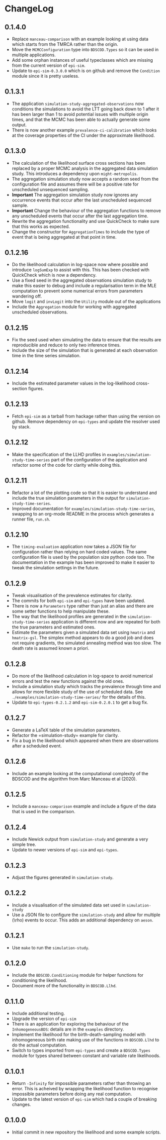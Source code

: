# ChangeLog

## 0.1.4.0

- Replace `manceau-comparison` with an example looking at using data which
  starts from the TMRCA rather than the origin.
- Move the `MCMCConfiguration` type into `BDSCOD.Types` so it can be used in
  multiple applications.
- Add some orphan instances of useful typeclasses which are missing from the
  current version of `epi-sim`.
- Update to `epi-sim-0.3.0.0` which is on github and remove the `Condition`
  module since it is pretty useless.

## 0.1.3.1

- The application `simulation-study-aggregated-observations` now conditions the
  simulations to avoid the LTT going back down to 1 after it has been larger
  than 1 to avoid potential issues with multiple origin times, and that the MCMC
  has been able to actually generate some output.
- There is now another example `prevalence-ci-calibration` which looks at the
  coverage properties of the CI under the approximate likelihood.

## 0.1.3.0

- The calculation of the likelihood surface cross sections has been replaced by
  a proper MCMC analysis in the aggregated data simulation study. This
  introduces a dependency upon `might-metropolis`.
- The aggregation simulation study now accepts a random seed from the
  configuration file and assumes there will be a positive rate for unscheduled
  unsequenced sampling.
- **Important** The aggregation simulation study now ignores any occurrence
  events that occur after the last unscheduled sequenced sample.
- **Important** Change the behaviour of the aggregation functions to remove any
  unscheduled events that occur after the last aggregation time.
- Rewrite the aggregation functionality and use QuickCheck to make sure that
  this works as expected.
- Change the constructor for `AggregationTimes` to include the type of event
  that is being aggregated at that point in time.

## 0.1.2.16

- Do the likelihood calculation in log-space now where possible and introduce
  `logSumExp` to assist with this. This has been checked with QuickCheck which
  is now a dependency.
- Use a fixed seed in the aggregated observations simulation study to make this
  easier to debug and include a regularisation term in the MLE computation to
  prevent some numerical errors from parameters wandering off.
- Move `logit` and `invLogit` into the `Utility` module out of the applications
- Include the `Aggregation` module for working with aggregated unscheduled
  observations.

## 0.1.2.15

- Fix the seed used when simulating the data to ensure that the results are
  reproducible and reduce to only two inference times.
- Include the size of the simulation that is generated at each observation time
  in the time series simulation.

## 0.1.2.14

- Include the estimated parameter values in the log-likelihood cross-section
  figures.

## 0.1.2.13 

- Fetch `epi-sim` as a tarball from hackage rather than using the version on
  github. Remove dependency on `epi-types` and update the resolver used by
  stack.

## 0.1.2.12 

- Make the specification of the LLHD profiles in
  `examples/simulation-study-time-series` part of the configuration of the
  application and refactor some of the code for clarity while doing this.

## 0.1.2.11 

- Refactor a lot of the plotting code so that it is easier to understand and
  include the true simulation parameters in the output for
  `simulation-study-time-series`.
- Improved documentation for `examples/simulation-study-time-series`, swapping
  to an org-mode README in the process which generates a runner file, `run.sh`.

## 0.1.2.10 

- The `timing-evaluation` application now takes a JSON file for configuration
  rather than relying on hard coded values. The same configuration file is used
  by the population size python code too. The documentation in the example has
  been improved to make it easier to tweak the simulation settings in the
  future.

## 0.1.2.9

- Tweak visualisation of the prevalence estimates for clarity.
- The commits for both `epi-sim` and `epi-types` have been updated.
- There is now a `Parameters` type rather than just an alias and there are some
  setter functions to help manipulate these.
- The way that the likelihood profiles are generated in the
  `simulation-study-time-series` application is different now and are repeated
  for both the true parameters and estimated ones.
- Estimate the parameters given a simulated data set using `hmatrix` and
  `hmatrix-gsl`. The simplex method appears to do a good job and does not
  require gradients, the simulated annealing method was too slow. The death rate
  is assumed known a priori.

## 0.1.2.8

- Do more of the likelihood calculation in log-space to avoid numerical errors
  and test the new functions against the old ones.
- Include a simulation study which tracks the prevalence through time and allows
  for more flexible study of the use of scheduled data. See
  `./examples/simulation-study-time-series/` for the details of this.
- Update to `epi-types-0.2.1.2` and `epi-sim-0.2.0.1` to get a bug fix.

## 0.1.2.7

- Generate a LaTeX table of the simulation parameters.
- Refactor the =simulation-study= example for clarity.
- Fix a bug in the likelihood which appeared when there are observations after a
  scheduled event.

## 0.1.2.6

- Include an example looking at the computational complexity of the BDSCOD and
  the algorithm from Marc Manceau et al (2020).

## 0.1.2.5

- Include a `manceau-comparison` example and include a figure of the data that
  is used in the comparison.

## 0.1.2.4

- Include Newick output from `simulation-study` and generate a very simple tree.
- Update to newer versions of `epi-sim` and `epi-types`.

## 0.1.2.3

- Adjust the figures generated in `simulation-study`.

## 0.1.2.2

- Include a visualisation of the simulated data set used in `simulation-study`
- Use a JSON file to configure the `simulation-study` and allow for multiple
  \(\rho\) events to occur. This adds an additional dependency on `aeson`.

## 0.1.2.1

- Use `make` to run the `simulation-study`.

## 0.1.2.0

- Include the `BDSCOD.Conditioning` module for helper functions for conditioning
  the likelihood.
- Document more of the functionality in `BDSCOD.Llhd`.

## 0.1.1.0

- Include additional testing.
- Upgrade the version of `epi-sim`
- There is an application for exploring the behaviour of the `InhomogeneousBDS`:
  details are in the `examples` directory.
- Implement the likelihood for the birth-death-sampling model with inhomogeneous
  birth rate making use of the functions in `BDSCOD.Llhd` to do the actual
  computation.
- Switch to types imported from `epi-types` and create a `BDSCOD.Types` module
  for types shared between constant and variable rate likelihoods.

## 0.1.0.1

- Return `-Infinity` for impossible parameters rather than throwing an error.
  This is acheived by wrapping the likelihood function to recognise impossible
  parameters before doing any real computation.
- Update to the latest version of `epi-sim` which had a couple of breaking
  changes.

## 0.1.0.0

- Initial commit in new repository the likelihood and some example scripts.
